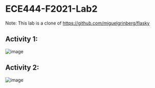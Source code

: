 # ECE444-F2021-Lab2

Note: This lab is a clone of https://github.com/miguelgrinberg/flasky

## Activity 1:
![image](https://user-images.githubusercontent.com/50343180/134782926-5cd9e265-90a9-4713-b6ce-7b7a709cfe1e.png)

## Activity 2:
![image](https://user-images.githubusercontent.com/50343180/134784467-1dcc60f8-52d7-4f1e-b1c1-ced802980019.png)
